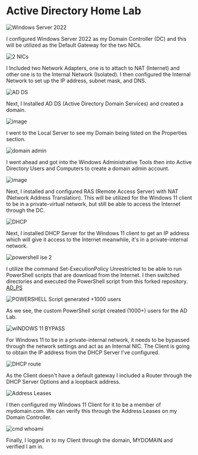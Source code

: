 # Active Directory Home Lab 

![Windows Server 2022](https://github.com/user-attachments/assets/686d0760-915e-4029-ac08-00b2123c08e6)

I configured Windows Server 2022 as my Domain Controller (DC) and this will be utilized as the Default Gateway for the two NICs. 


![2 NICs](https://github.com/user-attachments/assets/a35df314-692a-4bb9-a6d1-5613e4cd8209)

I Included two Network Adapters, one is to attach to NAT (Internet) and other one is to the Internal Network (Isolated).  I then configured the Internal Network to set up the IP address, subnet mask, and DNS.


![AD DS](https://github.com/user-attachments/assets/383fb88e-41bb-492d-9bc7-858e74cab26b)

Next, I Installed AD DS (Active Directory Domain Services) and created a domain.


![image](https://github.com/user-attachments/assets/a789aaa0-0983-4311-ad63-602c99ba09fe)

I went to the Local Server to see my Domain being listed on the Properties section. 


![domain admin](https://github.com/user-attachments/assets/6a71c432-4ba4-45d4-9e9f-0faabf9398b8)

I went ahead and got into the Windows Administrative Tools then into Active Directory Users and Computers to create a domain admin account. 


![image](https://github.com/user-attachments/assets/cb757ab0-767e-47af-8b93-c62316c455ef)

Next, I installed and configured RAS (Remote Access Server) with NAT (Network Address Translation). This will be utilized for the Windows 11 client to be in a private-virtual network, but still be able to access the Internet through the DC. 


![DHCP](https://github.com/user-attachments/assets/fdbd4e46-b9fc-4c6c-876e-7ec53647f126)

Next, I installed DHCP Server for the Windows 11 client to get an IP address which will give it access to the Internet meanwhile, it's in a private-internal network.


![powershell ise 2](https://github.com/user-attachments/assets/ae80e8bd-e1d7-4423-87c7-be2459d8ca98)

I utilize the command Set-ExecutionPolicy Unrestricted to be able to run PowerShell scripts that are download from the Internet. I then switched directories and executed the PowerShell script from this forked repository. [AD_PS](https://github.com/taniaortiz0/AD_PS)


![POWERSHELL Script generated +1000 users](https://github.com/user-attachments/assets/5874c100-28a7-4914-ae5f-8e8a483e3cea)

As we see, the custom PowerShell script created (1000+) users for the AD Lab.


![wINDOWS 11 BYPASS](https://github.com/user-attachments/assets/9b033512-7ae2-4385-b736-94c734cf3556)

For Windows 11 to be in a private-internal network, it needs to be bypassed through the network settings and act as an Internal NIC. The Client is going to obtain the IP address from the DHCP Server I've configured.


![DHCP route](https://github.com/user-attachments/assets/1a062e52-203d-4efd-876a-8a51b6166681)


As the Client doesn't have a default gateway I included a Router through the DHCP Server Options and a loopback address.

![Address Leases](https://github.com/user-attachments/assets/3454249e-eda7-4285-bdcf-26bb02cd582b)


I then configured my Windows 11 Client for it to be a member of mydomain.com. We can verify this through the Address Leases on my Domain Controller.

![cmd whoami](https://github.com/user-attachments/assets/dc4a3936-67c9-47a8-bc72-8302b3a7cca9)


Finally, I logged in to my Client through the domain, MYDOMAIN and verified I am in.
